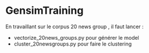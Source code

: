 # GensimTraining

En travaillant sur le corpus 20 news group , il faut lancer :
- vectorize_20news_groups.py  pour générer le model
- cluster_20newsgroups.py pour faire le clustering